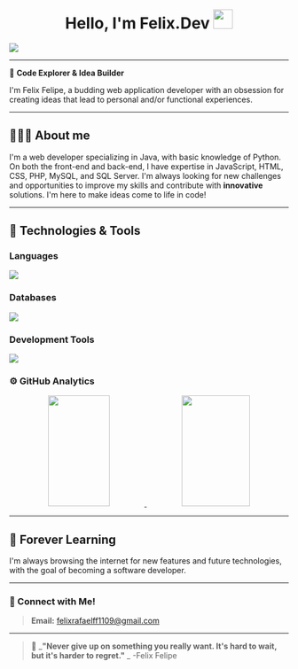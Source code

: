 <div align="center">
<h1 align="center">Hello, I'm Felix.Dev <img src="[https://media.giphy.com/media/hvRJCLFzcasrR4ia7z/giphy.gif](https://www.wallpaperflare.com/black-background-with-text-overlay-code-dark-humor-minimalism-wallpaper-mal/download)" width="35"></h1>
</div>
<img src = https://static.vecteezy.com/system/resources/previews/000/370/719/large_2x/black-background-vector.png >
</div>

---

🌌 **Code Explorer & Idea Builder**

I'm Felix Felipe, a budding web application developer with an obsession for creating ideas that lead to personal and/or functional experiences.

---

## 👨🏻‍💻 About me 
I'm a web developer specializing in Java, with basic knowledge of Python. On both the front-end and back-end, I have expertise in JavaScript, HTML, CSS, PHP, MySQL, and SQL Server.
I'm always looking for new challenges and opportunities to improve my skills and contribute with **innovative** solutions. I'm here to make ideas come to life in code!

---

## 📖 Technologies & Tools

### **Languages**

<p align="left">
    <img src="https://skillicons.dev/icons?i=java,py,js,php,html,css" />
  
</p>



### **Databases**

<p align="left">
    <img src="https://skillicons.dev/icons?i=mysql,sqlserver" />

</p>

### **Development Tools**

<p align="left">
    <img src="https://skillicons.dev/icons?i=git,github,figma,idea,vscode" />

</p>

### ⚙️ GitHub Analytics

<p align="center">
  <a href="https://github.com/Lyscri">
    <img width="47%" height="200px" src="https://github-readme-stats.vercel.app/api?username=Lyscri&show_icons=true&theme=algolia&include_all_commits=true&count_private=true"/>
  </a>
  <a href="https://github.com/Lyscri">
    <img width="49.5%" height="200px" src="https://github-readme-streak-stats.herokuapp.com/?user=Lyscri&theme=algolia"/>
  </a>
</p>

---

## 🌱 Forever Learning
I'm always browsing the internet for new features and future technologies, with the goal of becoming a software developer.

---

### 🤝 Connect with Me!
> **Email:** felixrafaelff1109@gmail.com  

---

> 🌠 _**"Never give up on something you really want. It's hard to wait, but it's harder to regret."** _ -Felix Felipe

